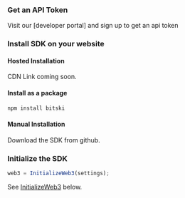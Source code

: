 ### Get an API Token

Visit our [developer portal] and sign up to get an api token

### Install SDK on your website

#### Hosted Installation

CDN Link coming soon.

#### Install as a package

```bash
npm install bitski
```

#### Manual Installation

Download the SDK from github.

### Initialize the SDK
```javascript
web3 = InitializeWeb3(settings);
```
See [InitializeWeb3](#initializeweb3) below.
